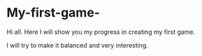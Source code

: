 # My-first-game-

Hi all.
Here I will show you my progress in creating my first game.

I will try to make it balanced and very interesting. 
